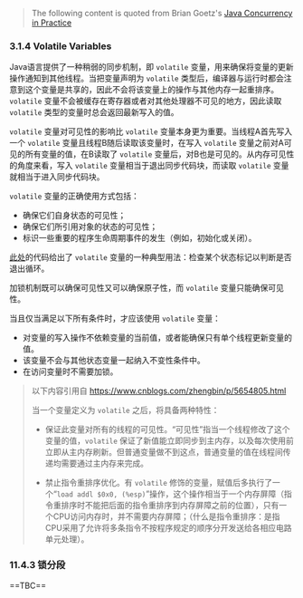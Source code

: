 > The following content is quoted from Brian Goetz's [Java Concurrency in Practice ](https://www.amazon.com/Java-Concurrency-Practice-Brian-Goetz/dp/0321349601)

### 3.1.4 Volatile Variables

Java语言提供了一种稍弱的同步机制，即 `volatile` 变量，用来确保将变量的更新操作通知到其他线程。当把变量声明为 `volatile` 类型后，编译器与运行时都会注意到这个变量是共享的，因此不会将该变量上的操作与其他内存一起重排序。`volatile` 变量不会被缓存在寄存器或者对其他处理器不可见的地方，因此读取 `volatile` 类型的变量时总会返回最新写入的值。

`volatile` 变量对可见性的影响比 `volatile` 变量本身更为重要。当线程A首先写入一个 `volatile` 变量且线程B随后读取该变量时，在写入 `volatile` 变量之前对A可见的所有变量的值，在B读取了 `volatile` 变量后，对B也是可见的。从内存可见性的角度来看，写入 `volatile` 变量相当于退出同步代码块，而读取 `volatile` 变量就相当于进入同步代码块。

`volatile` 变量的正确使用方式包括：

- 确保它们自身状态的可见性；
- 确保它们所引用对象的状态的可见性；
- 标识一些重要的程序生命周期事件的发生（例如，初始化或关闭）。

[此处](https://note.youdao.com/)的代码给出了 `volatile` 变量的一种典型用法：检查某个状态标记以判断是否退出循环。

加锁机制既可以确保可见性又可以确保原子性，而 `volatile` 变量只能确保可见性。

当且仅当满足以下所有条件时，才应该使用 `volatile` 变量：

- 对变量的写入操作不依赖变量的当前值，或者能确保只有单个线程更新变量的值。
- 该变量不会与其他状态变量一起纳入不变性条件中。
- 在访问变量时不需要加锁。

> 以下内容引用自 https://www.cnblogs.com/zhengbin/p/5654805.html
>
> 当一个变量定义为 `volatile` 之后，将具备两种特性：
> - 保证此变量对所有的线程的可见性。“可见性”指当一个线程修改了这个变量的值，`volatile` 保证了新值能立即同步到主内存，以及每次使用前立即从主内存刷新。但普通变量做不到这点，普通变量的值在线程间传递均需要通过主内存来完成。
>
> - 禁止指令重排序优化。有 `volatile` 修饰的变量，赋值后多执行了一个“`load addl $0x0, (%esp)`”操作，这个操作相当于一个内存屏障（指令重排序时不能把后面的指令重排序到内存屏障之前的位置），只有一个CPU访问内存时，并不需要内存屏障；（什么是指令重排序：是指CPU采用了允许将多条指令不按程序规定的顺序分开发送给各相应电路单元处理）。

### 11.4.3 锁分段

==TBC==


